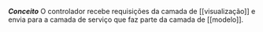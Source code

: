 ***Conceito***
		O controlador recebe requisições da camada de [[visualização]] e envia para a camada de serviço que faz parte da camada de [[modelo]].